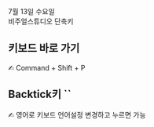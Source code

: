 7월 13일 수요일
</br>
비주얼스튜디오 단축키 

## 키보드 바로 가기 
✍︎ Command + Shift + P

## Backtick키 ``
✍︎ 영어로 키보드 언어설정 변경하고 누르면 가능
